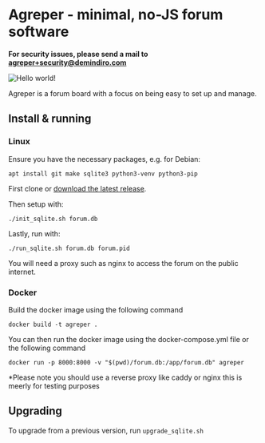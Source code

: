 # Agreper - minimal, no-JS forum software

**For security issues, please send a mail to agreper+security@demindiro.com**

![Hello world!](https://static.agreper.com/hello_world.png)

Agreper is a forum board with a focus on being easy to set up and manage.

## Install & running

### Linux

Ensure you have the necessary packages, e.g. for Debian:

```
apt install git make sqlite3 python3-venv python3-pip
```

First clone or [download the latest release](https://github.com/Demindiro/agreper/archive/refs/tags/v0.1.1.tar.gz).

Then setup with:

```
./init_sqlite.sh forum.db
```

Lastly, run with:

```
./run_sqlite.sh forum.db forum.pid
```

You will need a proxy such as nginx to access the forum on the public internet.

### Docker

Build the docker image using the following command
```
docker build -t agreper .
```

You can then run the docker image using the docker-compose.yml file or the following command
```
docker run -p 8000:8000 -v "$(pwd)/forum.db:/app/forum.db" agreper
```
*Please note you should use a reverse proxy like caddy or nginx this is meerly for testing purposes

## Upgrading

To upgrade from a previous version, run ``upgrade_sqlite.sh``
